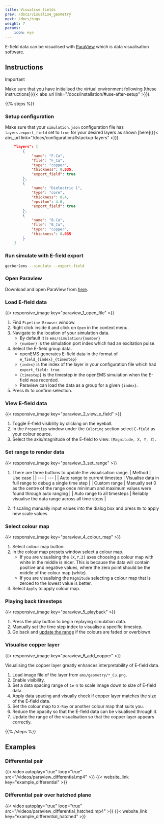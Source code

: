 ```yaml
---
title: Visualise fields
prev: /docs/visualise_geometry
next: /docs/bugs
weight: 7
params:
    icon: eye
---
```


E-field data can be visualised with [ParaView](https://www.paraview.org/) which is data visualisation software.

## Instructions

> [!IMPORTANT]
> Make sure that you have initialised the virtual environment following [these instructions]({{< abs_url link="/docs/installation/#use-after-setup" >}}).

{{% steps %}}

### Setup configuration
Make sure that your ```simulation.json``` configuration file has ```layers.export_field``` set to ```true``` for your desired layers as shown [here]({{< abs_url link="/docs/configuration/#stackup-layers" >}}).
```json {base_url="https://github.com/williamyang98/gerber2ems/blob/main", filename="examples/differential/simulation.json", linenos=table, linenostart=67}
    "layers": [
        {
            "name": "F.Cu",
            "file": "F_Cu",
            "type": "copper",
            "thickness": 0.035,
            "export_field": true
        },
        {
            "name": "Dielectric 1",
            "type": "core",
            "thickness": 0.4,
            "epsilon": 4.6,
            "export_field": true
        },
        {
            "name": "B.Cu",
            "file": "B_Cu",
            "type": "copper",
            "thickness": 0.035
        }
    ]
```

### Run simulate with E-field export
```bash
gerber2ems --simulate --export-field
```

### Open Paraview
Download and open ParaView from [here](https://www.paraview.org/download/).

### Load E-field data
{{< responsive_image key="paraview_1_open_file" >}}

1. Find ```Pipeline Browser``` window.
2. Right click inside it and click on ```Open``` in the context menu.
3. Navigate to the location of your simulation data.
    - By default it is ```ems/simulation/{number}```
    - ```{number}``` is the simulation port index which had an excitation pulse.
4. Select the E-field group data.
    - openEMS generates E-field data in the format of ```e_field_{index}_{timestep}```
    - ```{index}``` is the index of the layer in your configuration file which had ```export_field: true```.
    - ```{timestep}``` is the timestep in the openEMS simulation when the E-field was recorded.
    - Paraview can load the data as a group for a given ```{index}```.
5. Press ```Ok``` to confirm selection.

### View E-field data
{{< responsive_image key="paraview_2_view_e_field" >}}

1. Toggle E-field visibility by clicking on the eyeball.
2. In the ```Properties``` window under the ```Coloring``` section select ```E-field``` as your colour source.
3. Select the axis/magnitude of the E-field to view: ```[Magnitude, X, Y, Z]```.

### Set range to render data
{{< responsive_image key="paraview_3_set_range" >}}

1. There are three buttons to update the visualisation range.
| Method | Use case |
| --- | --- |
| Auto range to current timestep | Visualise data in full range to debug a single time step |
| Custom range | Manually set 0 as the centre of the range once minimum and maximum values were found through auto ranging |
| Auto range to all timesteps | Reliably visualise the data range across all time steps |

2. If scaling manually input values into the dialog box and press ```Ok``` to apply new scale values.

### Select colour map
{{< responsive_image key="paraview_4_colour_map" >}}
1. Select colour map button.
2. In the colour map presets window select a colour map.
    - If you are visualising the ```[X,Y,Z]``` axes choosing a colour map with white in the middle is nicer. This is because the data will contain positive and negative values, where the zero point should be the middle of the colour map (white).
    - If you are visualising the ```Magnitude``` selecting a colour map that is zeroed to the lowest value is better.
3. Select ```Apply``` to apply colour map.

### Playing back timesteps
{{< responsive_image key="paraview_5_playback" >}}

1. Press the play button to begin replaying simulation data.
2. Manually set the time step index to visualise a specific timestep.
3. Go back and [update the range](#set-range-to-render-data) if the colours are faded or overblown.

### Visualise copper layer
{{< responsive_image key="paraview_6_add_copper" >}}

Visualising the copper layer greatly enhances interpretability of E-field data.
1. Load image file of the layer from ```ems/geometry/*_Cu.png```.
2. Enable visibility.
3. Set a data spacing range of ```1e-5``` to scale image down to size of E-field data.
4. Apply data spacing and visually check if copper layer matches the size of the E-field data.
5. Set the colour map to ```X-Ray``` or another colour map that suits you.
6. Reduce the opacity so that the E-field data can be visualised through it.
7. Update the range of the visualisation so that the copper layer appears correctly.

{{% /steps %}}

## Examples
### Differential pair
{{< video autoplay="true" loop="true" src="/videos/paraview_differential.mp4" >}}
{{< website_link key="example_differential" >}}

### Differential pair over hatched plane
{{< video autoplay="true" loop="true" src="/videos/paraview_differential_hatched.mp4" >}}
{{< website_link key="example_differential_hatched" >}}
